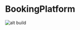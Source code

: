 # BookingPlatform

![alt build](https://ci.appveyor.com/api/projects/status/esc8saf289f8cuv9/branch/master?svg=true)
